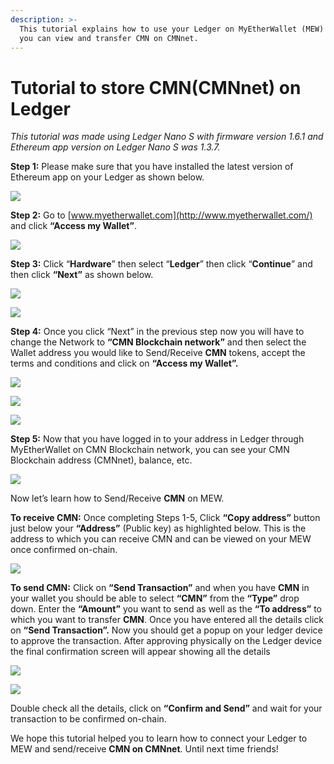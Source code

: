 ```yaml
---
description: >-
  This tutorial explains how to use your Ledger on MyEtherWallet (MEW) so that
  you can view and transfer CMN on CMNnet.
---
```


# Tutorial to store CMN\(CMNnet\) on Ledger



_This tutorial was made using Ledger Nano S with firmware version 1.6.1 and Ethereum app version on Ledger Nano S was 1.3.7._

**Step 1:** Please make sure that you have installed the latest version of Ethereum app on your Ledger as shown below.

![](../.gitbook/assets/0%20%282%29.png)

**Step 2:** Go to [www.myetherwallet.com](http://www.myetherwallet.com/) and click **“Access my Wallet”**.

![](../.gitbook/assets/1%20%285%29.png)

**Step 3:** Click “**Hardware**” then select “**Ledger**” then click “**Continue**” and then click **“Next”** as shown below.

![](../.gitbook/assets/2%20%285%29.png)

![](../.gitbook/assets/3%20%284%29.png)

**Step 4:** Once you click “Next” in the previous step now you will have to change the Network to **“CMN Blockchain network”** and then select the Wallet address you would like to Send/Receive **CMN** tokens, accept the terms and conditions and click on **“Access my Wallet”.**

![](../.gitbook/assets/4%20%285%29.png)

![](../.gitbook/assets/5%20%283%29.png)

![](../.gitbook/assets/6%20%284%29.png)

**Step 5:** Now that you have logged in to your address in Ledger through MyEtherWallet on CMN Blockchain network, you can see your CMN Blockchain address \(CMNnet\), balance, etc.

![](../.gitbook/assets/7%20%283%29.png)

Now let’s learn how to Send/Receive **CMN** on MEW.

**To receive CMN:** Once completing Steps 1-5, Click **“Copy address”** button just below your **“Address”** \(Public key\) as highlighted below. This is the address to which you can receive CMN and can be viewed on your MEW once confirmed on-chain.

![](../.gitbook/assets/8%20%283%29.png)

**To send CMN:** Click on **“Send Transaction”** and when you have **CMN** in your wallet you should be able to select **“CMN”** from the **“Type”** drop down. Enter the **“Amount”** you want to send as well as the **“To address”** to which you want to transfer **CMN**. Once you have entered all the details click on **“Send Transaction”.** Now you should get a popup on your ledger device to approve the transaction. After approving physically on the Ledger device the final confirmation screen will appear showing all the details

![](../.gitbook/assets/9%20%283%29.png)

![](../.gitbook/assets/10%20%283%29.png)

Double check all the details, click on **“Confirm and Send”** and wait for your transaction to be confirmed on-chain.

We hope this tutorial helped you to learn how to connect your Ledger to MEW and send/receive **CMN on CMNnet**. Until next time friends!

